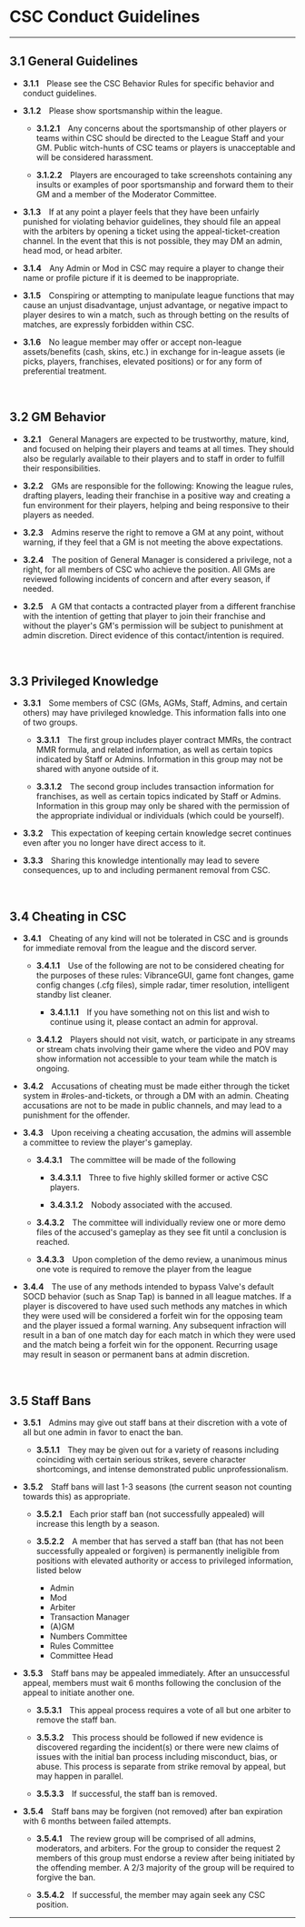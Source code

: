 # CSC Conduct Guidelines

---

## 3.1 General Guidelines

- **3.1.1**&emsp;Please see the CSC Behavior Rules for specific behavior and conduct guidelines.

- **3.1.2**&emsp;Please show sportsmanship within the league.

    - **3.1.2.1**&emsp;Any concerns about the sportsmanship of other players or teams within CSC should be directed to the League Staff and your GM. Public witch-hunts of CSC teams or players is unacceptable and will be considered harassment.

    - **3.1.2.2**&emsp;Players are encouraged to take screenshots containing any insults or examples of poor sportsmanship and forward them to their GM and a member of the Moderator Committee.

- **3.1.3**&emsp;If at any point a player feels that they have been unfairly punished for violating behavior guidelines, they should file an appeal with the arbiters by opening a ticket using the ⁠⁠appeal-ticket-creation channel. In the event that this is not possible, they may DM an admin, head mod, or head arbiter.

- **3.1.4**&emsp;Any Admin or Mod in CSC may require a player to change their name or profile picture if it is deemed to be inappropriate.

- **3.1.5**&emsp;Conspiring or attempting to manipulate league functions that may cause an unjust disadvantage, unjust advantage, or negative impact to player desires to win a match, such as through betting on the results of matches, are expressly forbidden within CSC.

- **3.1.6**&emsp;No league member may offer or accept non-league assets/benefits (cash, skins, etc.) in exchange for in-league assets (ie picks, players, franchises, elevated positions) or for any form of preferential treatment.

&emsp;

## 3.2 GM Behavior

- **3.2.1**&emsp;General Managers are expected to be trustworthy, mature, kind, and focused on helping their players and teams at all times. They should also be regularly available to their players and to staff in order to fulfill their responsibilities.

- **3.2.2**&emsp;GMs are responsible for the following: Knowing the league rules, drafting players, leading their franchise in a positive way and creating a fun environment for their players, helping and being responsive to their players as needed.

- **3.2.3**&emsp;Admins reserve the right to remove a GM at any point, without warning, if they feel that a GM is not meeting the above expectations.

- **3.2.4**&emsp;The position of General Manager is considered a privilege, not a right, for all members of CSC who achieve the position. All GMs are reviewed following incidents of concern and after every season, if needed.
- **3.2.5**&emsp;A GM that contacts a contracted player from a different franchise with the intention of getting that player to join their franchise and without the player's GM's permission will be subject to punishment at admin discretion. Direct evidence of this contact/intention is required.

&emsp;

## 3.3 Privileged Knowledge

- **3.3.1**&emsp;Some members of CSC (GMs, AGMs, Staff, Admins, and certain others) may have privileged knowledge. This information falls into one of two groups.

    - **3.3.1.1**&emsp;The first group includes player contract MMRs, the contract MMR formula, and related information, as well as certain topics indicated by Staff or Admins. Information in this group may not be shared with anyone outside of it.

    - **3.3.1.2**&emsp;The second group includes transaction information for franchises, as well as certain topics indicated by Staff or Admins. Information in this group may only be shared with the permission of the appropriate individual or individuals (which could be yourself).

- **3.3.2**&emsp;This expectation of keeping certain knowledge secret continues even after you no longer have direct access to it.

- **3.3.3**&emsp;Sharing this knowledge intentionally may lead to severe consequences, up to and including permanent removal from CSC.

&emsp;

## 3.4 Cheating in CSC

- **3.4.1**&emsp;Cheating of any kind will not be tolerated in CSC and is grounds for immediate removal from the league and the discord server.

    - **3.4.1.1**&emsp;Use of the following are not to be considered cheating for the purposes of these rules: VibranceGUI, game font changes, game config changes (.cfg files), simple radar, timer resolution, intelligent standby list cleaner.

        - **3.4.1.1.1**&emsp;If you have something not on this list and wish to continue using it, please contact an admin for approval.
     
    - **3.4.1.2**&emsp;Players should not visit, watch, or participate in any streams or stream chats involving their game where the video and POV may show information not accessible to your team while the match is ongoing.

- **3.4.2**&emsp;Accusations of cheating must be made either through the ticket system in #roles-and-tickets, or through a DM with an admin. Cheating accusations are not to be made in public channels, and may lead to a punishment for the offender.

- **3.4.3**&emsp;Upon receiving a cheating accusation, the admins will assemble a committee to review the player's gameplay.

    - **3.4.3.1**&emsp;The committee will be made of the following

        - **3.4.3.1.1**&emsp;Three to five highly skilled former or active CSC players.

        - **3.4.3.1.2**&emsp;Nobody associated with the accused.

    - **3.4.3.2**&emsp;The committee will individually review one or more demo files of the accused's gameplay as they see fit until a conclusion is reached.

    - **3.4.3.3**&emsp;Upon completion of the demo review, a unanimous minus one vote is required to remove the player from the league
 
- **3.4.4**&emsp;The use of any methods intended to bypass Valve's default SOCD behavior (such as Snap Tap) is banned in all league matches. If a player is discovered to have used such methods any matches in which they were used will be considered a forfeit win for the opposing team and the player issued a formal warning. Any subsequent infraction will result in a ban of one match day for each match in which they were used and the match being a forfeit win for the opponent. Recurring usage may result in season or permanent bans at admin discretion.

&emsp;

## 3.5 Staff Bans

- **3.5.1**&emsp;Admins may give out staff bans at their discretion with a vote of all but one admin in favor to enact the ban.

    - **3.5.1.1**&emsp;They may be given out for a variety of reasons including coinciding with certain serious strikes, severe character shortcomings, and intense demonstrated public unprofessionalism.

- **3.5.2**&emsp;Staff bans will last 1-3 seasons (the current season not counting towards this) as appropriate.

    - **3.5.2.1**&emsp;Each prior staff ban (not successfully appealed) will increase this length by a season.

    - **3.5.2.2**&emsp;A member that has served a staff ban (that has not been successfully appealed or forgiven) is permanently ineligible from positions with elevated authority or access to privileged information, listed below
        
        - Admin
        - Mod
        - Arbiter
        - Transaction Manager
        - (A)GM
        - Numbers Committee
        - Rules Committee
        - Committee Head

- **3.5.3**&emsp;Staff bans may be appealed immediately. After an unsuccessful appeal, members must wait 6 months following the conclusion of the appeal to initiate another one.

    - **3.5.3.1**&emsp;This appeal process requires a vote of all but one arbiter to remove the staff ban.

    - **3.5.3.2**&emsp;This process should be followed if new evidence is discovered regarding the incident(s) or there were new claims of issues with the initial ban process including misconduct, bias, or abuse. This process is separate from strike removal by appeal, but may happen in parallel.

    - **3.5.3.3**&emsp;If successful, the staff ban is removed.

- **3.5.4**&emsp;Staff bans may be forgiven (not removed) after ban expiration with 6 months between failed attempts.

    - **3.5.4.1**&emsp;The review group will be comprised of all admins, moderators, and arbiters. For the group to consider the request 2 members of this group must endorse a review after being initiated by the offending member. A 2/3 majority of the group will be required to forgive the ban.

    - **3.5.4.2**&emsp;If successful, the member may again seek any CSC position.

---
